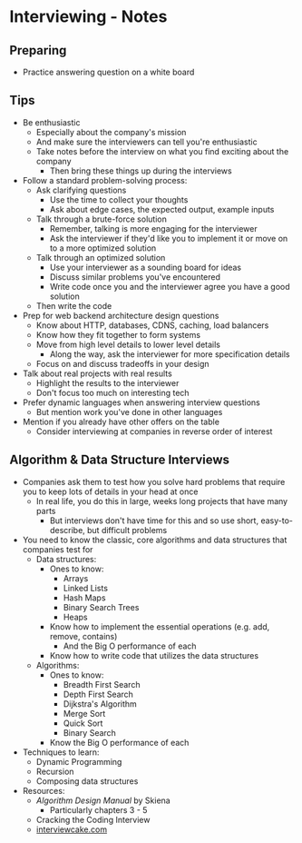 # Interviewing - Notes

## Preparing

* Practice answering question on a white board

## Tips

* Be enthusiastic
  * Especially about the company's mission
  * And make sure the interviewers can tell you're enthusiastic
  * Take notes before the interview on what you find exciting about the company
    * Then bring these things up during the interviews
* Follow a standard problem-solving process:
  * Ask clarifying questions
    * Use the time to collect your thoughts
    * Ask about edge cases, the expected output, example inputs
  * Talk through a brute-force solution
    * Remember, talking is more engaging for the interviewer
    * Ask the interviewer if they'd like you to implement it or move on to a more optimized solution
  * Talk through an optimized solution
    * Use your interviewer as a sounding board for ideas
    * Discuss similar problems you've encountered
    * Write code once you and the interviewer agree you have a good solution
  * Then write the code
* Prep for web backend architecture design questions
  * Know about HTTP, databases, CDNS, caching, load balancers
  * Know how they fit together to form systems
  * Move from high level details to lower level details
    * Along the way, ask the interviewer for more specification details
  * Focus on and discuss tradeoffs in your design
* Talk about real projects with real results
  * Highlight the results to the interviewer
  * Don't focus too much on interesting tech
* Prefer dynamic languages when answering interview questions
  * But mention work you've done in other languages
* Mention if you already have other offers on the table
  * Consider interviewing at companies in reverse order of interest

## Algorithm & Data Structure Interviews

* Companies ask them to test how you solve hard problems that require you to keep lots of details
  in your head at once
  * In real life, you do this in large, weeks long projects that have many parts
    * But interviews don't have time for this and so use short, easy-to-describe, but difficult
      problems
* You need to know the classic, core algorithms and data structures that companies test for
  * Data structures:
    * Ones to know:
      * Arrays
      * Linked Lists
      * Hash Maps
      * Binary Search Trees
      * Heaps
    * Know how to implement the essential operations (e.g. add, remove, contains)
      * And the Big O performance of each
    * Know how to write code that utilizes the data structures
  * Algorithms:
    * Ones to know:
      * Breadth First Search
      * Depth First Search
      * Dijkstra's Algorithm
      * Merge Sort
      * Quick Sort
      * Binary Search
    * Know the Big O performance of each
* Techniques to learn:
  * Dynamic Programming
  * Recursion
  * Composing data structures
* Resources:
  * *Algorithm Design Manual* by Skiena
    * Particularly chapters 3 - 5
  * Cracking the Coding Interview
  * [interviewcake.com](https://interviewcake.com)
